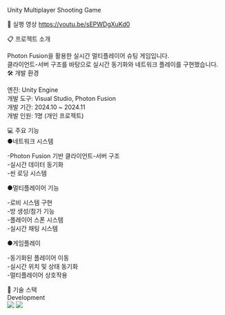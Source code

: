 Unity Multiplayer Shooting Game

📱 실행 영상
https://youtu.be/sEPWDgXuKd0

📋 프로젝트 소개  

Photon Fusion을 활용한 실시간 멀티플레이어 슈팅 게임입니다.  
클라이언트-서버 구조를 바탕으로 실시간 동기화와 네트워크 플레이를 구현했습니다.  
🛠 개발 환경  
  
엔진: Unity Engine  
개발 도구: Visual Studio, Photon Fusion  
개발 기간: 2024.10 ~ 2024.11  
개발 인원: 1명 (개인 프로젝트)  
  
💻 주요 기능  
●네트워크 시스템  
  
-Photon Fusion 기반 클라이언트-서버 구조  
-실시간 데이터 동기화  
-씬 로딩 시스템  
  
●멀티플레이어 기능  
  
-로비 시스템 구현  
-방 생성/참가 기능  
-플레이어 스폰 시스템  
-실시간 채팅 시스템  
  
●게임플레이  
  
-동기화된 플레이어 이동  
-실시간 위치 및 상태 동기화  
-멀티플레이어 상호작용  
  
🔧 기술 스택  
Development  
<img src="https://img.shields.io/badge/Unity-000000?style=flat-square&logo=Unity&logoColor=white"/> <img src="https://img.shields.io/badge/C%23-239120?style=flat-square&logo=CSharp&logoColor=white"/>  
